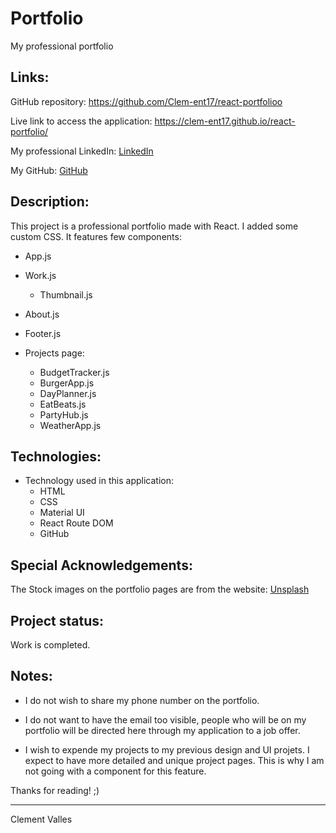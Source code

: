 # Portfolio

My professional portfolio


## Links:

GitHub repository: 
https://github.com/Clem-ent17/react-portfolioo

Live link to access the application:
https://clem-ent17.github.io/react-portfolio/

My professional LinkedIn:
[LinkedIn](https://www.linkedin.com/in/clement-valles/)

My GitHub:
[GitHub](https://github.com/Clem-ent17)


## Description:

This project is a professional portfolio made with React. I added some custom CSS. 
It features few components:
* App.js

* Work.js
    - Thumbnail.js

* About.js

* Footer.js

* Projects page:
    - BudgetTracker.js
    - BurgerApp.js
    - DayPlanner.js
    - EatBeats.js
    - PartyHub.js
    - WeatherApp.js


## Technologies:

* Technology used in this application: 
    - HTML
    - CSS
    - Material UI
    - React Route DOM
    - GitHub


## Special Acknowledgements:

The Stock images on the portfolio pages are from the website:
[Unsplash](https://unsplash.com/)


## Project status:

Work is completed.


## Notes:

* I do not wish to share my phone number on the portfolio.

* I do not want to have the email too visible, people who will be on my portfolio will be directed here through my application to a job offer.

* I wish to expende my projects to my previous design and UI projets. I expect to have more detailed and unique project pages. This is why I am not going with a component for this feature.

Thanks for reading! ;)

- - -

Clement Valles